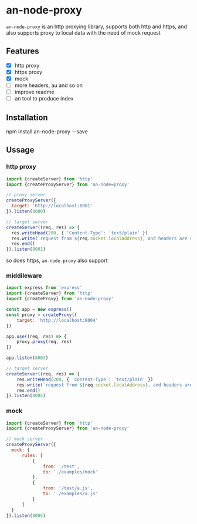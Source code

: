 # an-node-proxy

`an-node-proxy` is an http proxying library, supports both http and https, and also supports proxy to local data with the need of mock request

## Features
- [x] http proxy
- [x] https proxy
- [x] mock
- [ ] more headers, au and so on
- [ ] improve readme
- [ ] an tool to produce index

## Installation
npm install an-node-proxy --save

## Ussage
### http proxy
```js
import {createServer} from 'http'
import {createProxyServer} from 'an-node=proxy'

// proxy server
createProxyServer({
  target: 'http://localhost:8001'
}).listen(8000)

// target server
createServer((req, res) => {
  res.writeHead(200, { 'Content-Type': 'text/plain' })
  res.write(`request from ${req.socket.localAddress}, and headers are ${JSON.stringify(req.headers, null, 2)}`)
  res.end()
}).listen(8001)
```
so does https, `an-node-proxy` also support
### middileware
```js
import express from 'express'
import {createServer} from 'http'
import {createProxy} from 'an-node-proxy'

const app = new express()
const proxy = createProxy({
    target: 'http://localhost:8004'
})

app.use((req, res) => {
    proxy.proxy(req, res)
})

app.listen(8003)

// target server
createServer((req, res) => {
    res.writeHead(200, { 'Content-Type': 'text/plain' })
    res.write(`request from ${req.socket.localAddress}, and headers are ${JSON.stringify(req.headers, null, 2)}`)
    res.end()
}).listen(8004)
```
### mock
```js
import {createServer} from 'http'
import {createProxyServer} from 'an-node-proxy'

// mock server
createProxyServer({
  mock: {
      rules: [
          {
              from: '/test',
              to: './examples/mock'
          },
          {
              from: '/test/a.js',
              to: './examples/a.js'
          }
      ]
  }
}).listen(8005)
```
